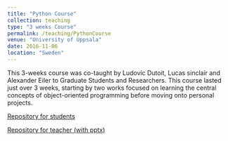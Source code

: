 ```yaml
---
title: "Python Course"
collection: teaching
type: "3 weeks Course"
permalink: /teaching/PythonCourse
venue: "University of Uppsala"
date: 2016-11-06
location: "Sweden"
---
```


This 3-weeks course was co-taught by Ludovic Dutoit, Lucas sinclair and Alexander Eiler to Graduate Students and Researchers. This course lasted just over 3 weeks, starting by two works focused on learning the central concepts of object-oriented programming before moving onto personal projects.

[Repository for students](https://github.com/xapple/python_ebc_2016)     

[Repository for teacher (with pptx)](https://github.com/ldutoit/python_ebc_2016)

